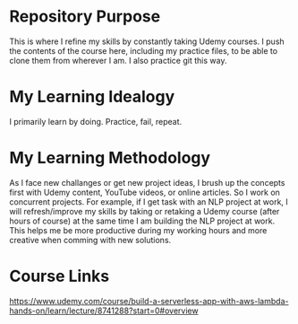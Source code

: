 # Repository Purpose
This is where I refine my skills by constantly taking Udemy courses. I push the contents of the course here, including my practice files, to be able to clone them from wherever I am. I also practice git this way.

# My Learning Idealogy
I primarily learn by doing. Practice, fail, repeat. 

# My Learning Methodology
As I face new challanges or get new project ideas, I brush up the concepts first with Udemy content, YouTube videos, or online articles. So I work on concurrent projects. For example, if I get task with an NLP project at work, I will refresh/improve my skills by taking or retaking a Udemy course (after hours of course) at the same time I am building the NLP project at work. This helps me be more productive during my working hours and more creative when comming with new solutions.


# Course Links
https://www.udemy.com/course/build-a-serverless-app-with-aws-lambda-hands-on/learn/lecture/8741288?start=0#overview
